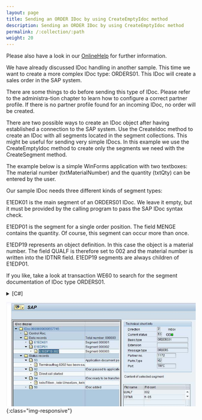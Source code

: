 ```yaml
---
layout: page
title: Sending an ORDER IDoc by using CreateEmptyIdoc method
description: Sending an ORDER IDoc by using CreateEmptyIdoc method
permalink: /:collection/:path
weight: 20
---
```


Please also have a look in our [OnlineHelp](https://help.theobald-software.com/en/) for further information.

We have already discussed IDoc handling in another sample. This time we want to create a more complex IDoc type: ORDERS01. This IDoc will create a sales order in the SAP system.

There are some things to do before sending this type of IDoc. Please refer to the administra-tion chapter to learn how to configure a correct partner profile. If there is no partner profile found for an incoming IDoc, no order will be created.

There are two possible ways to create an IDoc object after having established a connection to the SAP system. Use the CreateIdoc method to create an IDoc with all segments located in the segment collections. This might be useful for sending very simple IDocs. In this example we use the CreateEmptyIdoc method to create only the segments we need with the CreateSegment method.

The example below is a simple WinForms application with two textboxes: The material number (txtMaterialNumber) and the quantity (txtQty) can be entered by the user.

Our sample IDoc needs three different kinds of segment types:

E1EDK01 is the main segment of an ORDERS01 IDoc. We leave it empty, but it must be provided by the calling program to pass the SAP IDoc syntax check.

E1EDP01 is the segment for a single order position. The field MENGE contains the quantity. Of course, this segment can occur more than once.

E1EDP19 represents an object definition. In this case the object is a material number. The field QUALF is therefore set to 002 and the material number is written into the IDTNR field. E1EDP19 segments are always children of E1EDP01.

If you like, take a look at transaction WE60 to search for the segment documentation of IDoc type ORDERS01.

<details>
<summary>[C#]</summary>
{% highlight csharp %}
private void button1_Click(object sender, System.EventArgs e)
{
 
 R3Connection con = new R3Connection("SAPServer",00,"SAPUser","Password","EN","800");
 con.Open(false);
  
 Idoc idoc = con.CreateEmptyIdoc("ORDERS01","");
 idoc.MESTYP = "ORDERS";
  
 // Fill information about idoc sender
 idoc.SNDPRN = "1172"; // Partner number
 idoc.SNDPRT = "KU"; // Partner type
  
 // Create document header segment
 IdocSegment e1edk01 = idoc.CreateSegment("E1EDK01");
 idoc.Segments.Add(e1edk01);
  
 // Create item segment
 IdocSegment e1edp01 = idoc.CreateSegment("E1EDP01");
 e1edp01.Fields["MENGE"].FieldValue = txtQty.Text;
 idoc.Segments.Add(e1edp01);
  
 // Create Object identification (material number in this case)
 IdocSegment e1edp19 = idoc.CreateSegment("E1EDP19");
 e1edp19.Fields["QUALF"].FieldValue = "002"; // 002 for material number
 e1edp19.Fields["IDTNR"].FieldValue = txtMaterialNumber.Text; // material number
 e1edp01.ChildSegments.Add(e1edp19);
  
 idoc.Send();
 this.lblInfo.Text = "Idoc sent";
}
{% endhighlight %}
</details>

![IdocSalesOrder](/img/contents/IdocSalesOrder.jpg){:class="img-responsive"}

